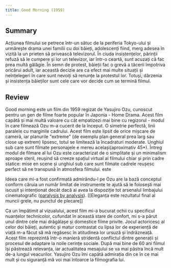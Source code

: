 ```yaml
---
title: Good Morning (1959)
---
```

## Summary
Acțiunea filmului se petrece într-un sătuc de la periferia Tokyo-ului și urmărește drama unei familii cu doi băieți, adolescenți fiind,  merg adesea în vizită la un prieten să privească televizorul. În ciuda insistențelor, părinții refuză să le cumpere și lor un televizor, iar într-o ceartă, sunt acuzați că fac prea multă gălăgie. În semn de protest, băieții fac o grevă a tăcerii împotriva oricărui adult, iar această decizie are ca efect mai multe situații și neînțelegeri în care sunt nevoiți să renunțe la protestul lor. Totuși, dârzenia și insistența băieților sunt cele care vor decide cum se termină filmul. 


## Review
Good morning este un film din 1959 regizat de Yasujiro Ozu, cunoscut pentru un gen de filme foarte popular în Japonia - Home Drama. Acest film capătă și mai multă valoare cu cât empatizezi mai bine cu regizorul - modul în care filmează Ozu m-a cucerit de la început. O simetrie perfectă, linii paralele cu marginile cadrului. Acest film este lipsit de orice mișcare de cameră, iar planurile "extreme" (de exemplu plan general prea larg sau close up extrem) lipsesc, totul se limitează la încadraturi moderate.  Unghiul sub care sunt filmate personajele e mereu același(aproximativ 45*). Întreg modul de filmare al lui Ozu este caracterizat de o simplitate și un minimalism aproape steril, reușind să creeze spațiul virtual al filmului chiar și prin cadre statice: mise en scene și unghiul sub care sunt filmate cadrele reușesc perfect să ne transpună în atmosfera filmului. este 

Ideea care mi-a fost confirmată admirându-l pe Ozu are la bază conceptul conform căruia un număr limitat de instrumente te ajută să le folosești mai iscusit și intenționat decât dacă ai avea la dispoziție tot arsenalul limbajului cinematografic ([paralysis by analysis](https://en.wikipedia.org/wiki/Analysis_paralysis)). [[Eleganța este rezultatul final al muncii grele, nu punctul de plecare]]

Ca un împătimit al vizualului, acest film mi-a bucurat ochii cu specificul nuanțelor technicolor, cufundat în această stare de confort, mi s-a părut unul dintre cele mai drăgălașe și domestice filme privite. 
Jocul actoricesc al celor doi băieți, autentic și matur contrastat cu lipsa lor de experiență de viață m-a făcut să mă regăsesc în atitudinea lor ursuză și îndrăzneață. 
Acest film reprezintă într-o manieră stridentă conflictul dintre generații și procesul de adaptare la noile cerințe sociale. După mai bine de 60 ani filmul își păstrează relevanța, iar actualitatea mesajului se va mai păstra încă mult de-a lungul veacurilor. 
Yasujiro Ozu îmi capătă admirația din ce în ce mai mult și cu siguranță mă voi mai întoarce la filmografia lui.